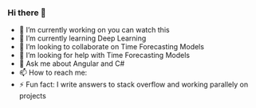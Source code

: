 ### Hi there 👋

<!-- **nischal-km/nischal-km** is a ✨ _special_ ✨ repository because its `README.md` (this file) appears on your GitHub profile. -->

- 🔭 I’m currently working on you can watch this
- 🌱 I’m currently learning Deep Learning
- 👯 I’m looking to collaborate on Time Forecasting Models
- 🤔 I’m looking for help with Time Forecasting Models
- 💬 Ask me about Angular and C#
- 📫 How to reach me: 
- ⚡ Fun fact: I write answers to stack overflow and working parallely on projects

